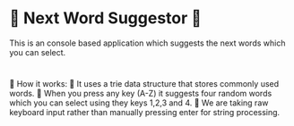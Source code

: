 # 🔰 Next Word Suggestor 🔰
This is an console based application which suggests the next words which you can select.

#
🔵 How it works:
🔸 It uses a trie data structure that stores commonly used words.
🔸 When you press any key (A-Z) it suggests four random words which you can select using they keys 1,2,3 and 4.
🔸 We are taking raw keyboard input rather than manually pressing enter for string processing.
